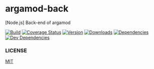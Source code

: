 # argamod-back

[Node.js] Back-end of argamod

[![Build][build-image]][build-url]
[![Coverage Status][coverage-image]][coverage-url]
[![Version][version-image]][version-url]
[![Downloads][downloads-image]][downloads-url]
[![Dependencies][dependencies-image]][dependencies-url]
[![Dev Dependencies][dev-dependencies-image]][dev-dependencies-url]

### LICENSE

[MIT](LICENSE)

[build-image]: https://img.shields.io/travis/gnodi/argamod-back.svg?style=flat
[build-url]: https://travis-ci.org/gnodi/argamod-back
[coverage-image]:https://coveralls.io/repos/github/gnodi/argamod-back/badge.svg?branch=master
[coverage-url]:https://coveralls.io/github/gnodi/argamod-back?branch=master
[version-image]: https://img.shields.io/npm/v/@gnodi/argamod-back.svg?style=flat
[version-url]: https://npmjs.org/package/@gnodi/argamod-back
[downloads-image]: https://img.shields.io/npm/dm/@gnodi/argamod-back.svg?style=flat
[downloads-url]: https://npmjs.org/package/@gnodi/argamod-back
[dependencies-image]:https://david-dm.org/gnodi/argamod-back.svg
[dependencies-url]:https://david-dm.org/gnodi/argamod-back
[dev-dependencies-image]:https://david-dm.org/gnodi/argamod-back/dev-status.svg
[dev-dependencies-url]:https://david-dm.org/gnodi/argamod-back#info=devDependencies
